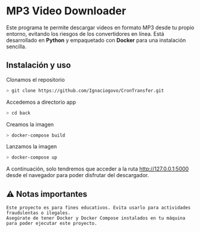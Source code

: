 # MP3 Video Downloader  

Este programa te permite descargar videos en formato MP3 desde tu propio entorno, evitando los riesgos de los convertidores en línea. Está desarrollado en **Python** y empaquetado con **Docker** para una instalación sencilla.

## Instalación y uso  
Clonamos el repositorio
```bash
> git clone https://github.com/Ignaciogovo/CronTransfer.git
```

Accedemos a directorio app 
```bash
> cd back
```
Creamos la imagen
```bash
> docker-compose build
```
Lanzamos la imagen
```bash
> docker-compose up
```

A continuación, solo tendremos que acceder a la ruta http://127.0.0.1:5000 desde el navegador para poder disfrutar del descargador.




## ⚠️ Notas importantes

    Este proyecto es para fines educativos. Evita usarlo para actividades fraudulentas o ilegales.
    Asegúrate de tener Docker y Docker Compose instalados en tu máquina para poder ejecutar este proyecto.
